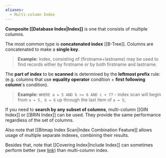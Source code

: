 ```yaml
---
aliases:
  - Multi-column Index
---
```

**Composite [[Database Index|Index]]** is one that consists of multiple columns.

The most common type is **concatenated index** [[B-Tree]].
Columns are concatenated to make a **single key**.

>**Example:**
>Index, consisting of (firstname+lastname) may be used to find records either by firstname or by both firstname and lastname.

The **part of index** to be **scanned** 
is determined by the **leftmost prefix** rule:
	(e.g. columns that use **equality operator** condition 
	+ **first following column**'s condition).

> **Example:**
> `WHERE a = 5 AND b >= 6 AND c < 77` - index scan will begin from `a = 5, b = 6` up through the last item of `a = 5`;

If you need to **search by any subset of columns**, 
multi-column [[GIN Index]] or [[BRIN Index]] can be used. 
They provide the same performance 
regardless of the set of columns.

Also note that [[Bitmap Index Scan|Index Combination Feature]] allows usage of multiple separate indexes, combining their results.

Besides that, note that [[Covering Index|Include Index]] can sometimes perform better (see [link](https://stackoverflow.com/a/2292952/10910621)) than multi-column index.
